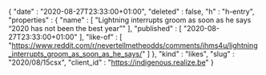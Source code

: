 {
  "date" : "2020-08-27T23:33:00+01:00",
  "deleted" : false,
  "h" : "h-entry",
  "properties" : {
    "name" : [ "Lightning interrupts groom as soon as he says “2020 has not been the best year”" ],
    "published" : [ "2020-08-27T23:33:00+01:00" ],
    "like-of" : [ "https://www.reddit.com/r/nevertellmetheodds/comments/ihms4u/lightning_interrupts_groom_as_soon_as_he_says/" ]
  },
  "kind" : "likes",
  "slug" : "2020/08/15csx",
  "client_id" : "https://indigenous.realize.be"
}
